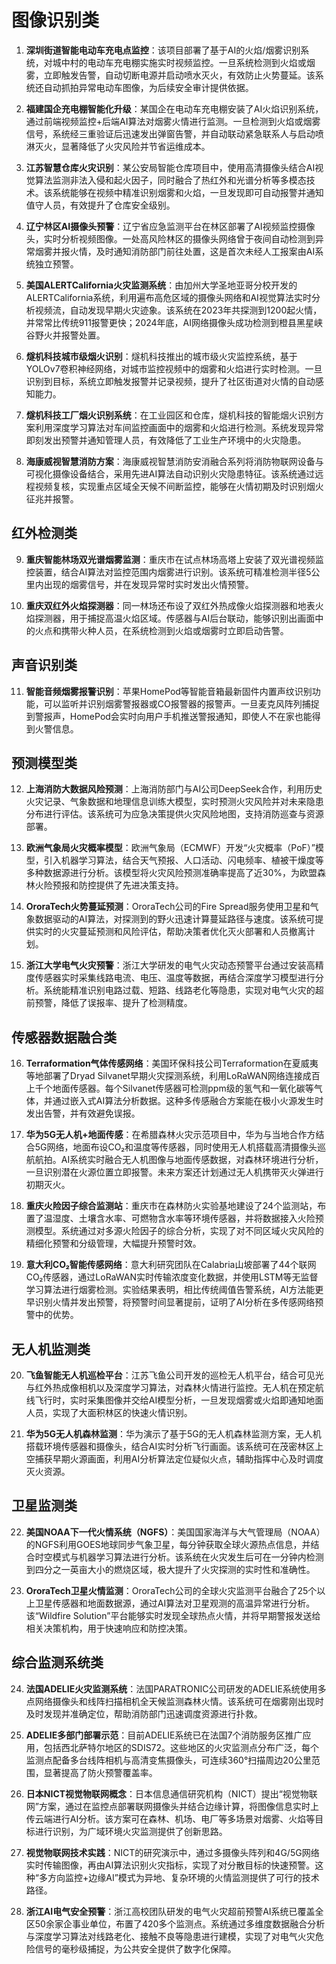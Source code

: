 

# 图像识别类

1. **深圳街道智能电动车充电点监控**：该项目部署了基于AI的火焰/烟雾识别系统，对城中村的电动车充电棚实施实时视频监控。一旦系统检测到火焰或烟雾，立即触发告警，自动切断电源并启动喷水灭火，有效防止火势蔓延。该系统还自动抓拍异常电动车图像，为后续安全审计提供依据。
    
2. **福建国企充电棚智能化升级**：某国企在电动车充电棚安装了AI火焰识别系统，通过前端视频监控+后端AI算法对烟雾火情进行监测。一旦检测到火焰或烟雾信号，系统经三重验证后迅速发出弹窗告警，并自动联动紧急联系人与启动喷淋灭火，显著降低了火灾风险并节省运维成本。
    
3. **江苏智慧仓库火灾识别**：某公安局智能仓库项目中，使用高清摄像头结合AI视觉算法监测非法入侵和起火因子，同时融合了热红外和光谱分析等多模态技术。该系统能够在视频中精准识别烟雾和火焰，一旦发现即可自动报警并通知值守人员，有效提升了仓库安全级别。
    
4. **辽宁林区AI摄像头预警**：辽宁省应急监测平台在林区部署了AI视频监控摄像头，实时分析视频图像。一处高风险林区的摄像头网络曾于夜间自动检测到异常烟雾并报火情，及时通知消防部门前往处置，这是首次未经人工报案由AI系统独立预警。
    
5. **美国ALERTCalifornia火灾监测系统**：由加州大学圣地亚哥分校开发的ALERTCalifornia系统，利用遍布高危区域的摄像头网络和AI视觉算法实时分析视频流，自动发现早期火灾迹象。该系统在2023年共探测到1200起火情，并常常比传统911报警更快；2024年底，AI网络摄像头成功检测到橙县黑星峡谷野火并报警处置。
    
6. **燧机科技城市级烟火识别**：燧机科技推出的城市级火灾监控系统，基于YOLOv7卷积神经网络，对城市监控视频中的烟雾和火焰进行实时检测。一旦识别到目标，系统立即触发报警并记录视频，提升了社区街道对火情的自动感知能力。
    
7. **燧机科技工厂烟火识别系统**：在工业园区和仓库，燧机科技的智能烟火识别方案利用深度学习算法对车间监控画面中的烟雾和火焰进行检测。系统发现异常即刻发出预警并通知管理人员，有效降低了工业生产环境中的火灾隐患。
    
8. **海康威视智慧消防方案**：海康威视智慧消防安消融合系列将消防物联网设备与可视化摄像设备结合，采用先进AI算法自动识别火灾隐患特征。该系统通过远程视频复核，实现重点区域全天候不间断监控，能够在火情初期及时识别烟火征兆并报警。
    

## 红外检测类

9. **重庆智能林场双光谱烟雾监测**：重庆市在试点林场高塔上安装了双光谱视频监控装置，结合AI算法对监控范围内烟雾进行识别。该系统可精准检测半径5公里内出现的烟雾信号，并在发现异常时实时发出火情预警。
    
10. **重庆双红外火焰探测器**：同一林场还布设了双红外热成像火焰探测器和地表火焰探测器，用于捕捉高温火焰区域。传感器与AI后台联动，能够识别出画面中的火点和携带火种人员，在系统检测到火焰或烟雾时立即启动告警。
    

## 声音识别类

11. **智能音频烟雾报警识别**：苹果HomePod等智能音箱最新固件内置声纹识别功能，可以监听并识别烟雾警报器或CO报警器的报警声。一旦麦克风阵列捕捉到警报声，HomePod会实时向用户手机推送警报通知，即使人不在家也能得到火警信息。
    

## 预测模型类

12. **上海消防大数据风险预测**：上海消防部门与AI公司DeepSeek合作，利用历史火灾记录、气象数据和地理信息训练大模型，实时预测火灾风险并对未来隐患分布进行评估。该系统可为应急决策提供火灾风险地图，支持消防巡查与资源部署。
    
13. **欧洲气象局火灾概率模型**：欧洲气象局（ECMWF）开发“火灾概率（PoF）”模型，引入机器学习算法，结合天气预报、人口活动、闪电频率、植被干燥度等多种数据源进行分析。该模型将火灾风险预测准确率提高了近30%，为欧盟森林火险预报和防控提供了先进决策支持。
    
14. **OroraTech火势蔓延预测**：OroraTech公司的Fire Spread服务使用卫星和气象数据驱动的AI算法，对探测到的野火迅速计算蔓延路径与速度。该系统可提供实时的火灾蔓延预测和风险评估，帮助决策者优化灭火部署和人员撤离计划。
    
15. **浙江大学电气火灾预警**：浙江大学研发的电气火灾动态预警平台通过安装高精度传感器实时采集线路电流、电压、温度等数据，再结合深度学习模型进行分析。系统能精准识别电路过载、短路、线路老化等隐患，实现对电气火灾的超前预警，降低了误报率、提升了检测精度。
    

## 传感器数据融合类

16. **Terraformation气体传感网络**：美国环保科技公司Terraformation在夏威夷等地部署了Dryad Silvanet早期火灾探测系统，利用LoRaWAN网络连接成百上千个地面传感器。每个Silvanet传感器可检测ppm级的氢气和一氧化碳等气体，并通过嵌入式AI算法分析数据。这种多传感融合方案能在极小火源发生时发出告警，并有效避免误报。
    
17. **华为5G无人机+地面传感**：在希腊森林火灾示范项目中，华为与当地合作方结合5G网络，地面布设CO₂和温度等传感器，同时使用无人机搭载高清摄像头巡航航拍。AI系统实时融合无人机图像与地面传感数据，对森林环境进行分析，一旦识别潜在火源位置立即报警。未来方案还计划通过无人机携带灭火弹进行初期灭火。
    
18. **重庆火险因子综合监测站**：重庆市在森林防火实验基地建设了24个监测站，布置了温湿度、土壤含水率、可燃物含水率等环境传感器，并将数据接入火险预测模型。系统通过对多源火险因子的综合分析，实现了对不同区域火灾风险的精细化预警和分级管理，大幅提升预警时效。
    
19. **意大利CO₂智能传感网络**：意大利研究团队在Calabria山坡部署了44个联网CO₂传感器，通过LoRaWAN实时传输浓度变化数据，并使用LSTM等无监督学习算法进行烟雾检测。实验结果表明，相比传统阈值告警系统，AI方法能更早识别火情并发出预警，将预警时间显著提前，证明了AI分析在多传感网络预警中的优势。
    

## 无人机监测类

20. **飞鱼智能无人机巡检平台**：江苏飞鱼公司开发的巡检无人机平台，结合可见光与红外热成像相机以及深度学习算法，对森林火情进行监控。无人机在预定航线飞行时，实时采集图像并交给AI模型分析，一旦发现烟雾或火焰即通知地面人员，实现了大面积林区的快速火情识别。
    
21. **华为5G无人机森林监测**：华为演示了基于5G的无人机森林监测方案，无人机搭载环境传感器和摄像头，结合AI实时分析飞行画面。该系统可在茂密林区上空捕获早期火源画面，利用AI分析算法定位疑似火点，辅助指挥中心及时调度灭火资源。
    

## 卫星监测类

22. **美国NOAA下一代火情系统（NGFS）**：美国国家海洋与大气管理局（NOAA）的NGFS利用GOES地球同步气象卫星，每分钟获取全球火源热点信息，并结合时空模式与机器学习算法进行分析。该系统在火灾发生后可在一分钟内检测到四分之一英亩大小的燃烧区域，极大提升了火灾探测的实时性和准确性。
    
23. **OroraTech卫星火情监测**：OroraTech公司的全球火灾监测平台融合了25个以上卫星传感器和地面数据源，通过AI算法对卫星观测的高温异常进行分析。该“Wildfire Solution”平台能够实时发现全球热点火情，并将早期警报发送给相关决策机构，用于快速响应和防控决策。
    

## 综合监测系统类

24. **法国ADELIE火灾监测系统**：法国PARATRONIC公司研发的ADELIE系统使用多点网络摄像头和线阵扫描相机全天候监测森林火情。该系统可在烟雾刚出现时及时发现并准确定位，帮助消防部门迅速调度资源进行扑救。
    
25. **ADELIE多部门部署示范**：目前ADELIE系统已在法国7个消防服务区推广应用，包括西北萨特尔地区的SDIS72。这些地区的火灾监测点分布广泛，每个监测点配备多台线阵相机与高清变焦摄像头，可连续360°扫描周边20公里范围，显著提高了防火预警覆盖率。
    
26. **日本NICT视觉物联网概念**：日本信息通信研究机构（NICT）提出“视觉物联网”方案，通过在监控点部署联网摄像头并结合边缘计算，将图像信息实时上传云端进行AI分析。该方案可在森林、机场、电厂等多场景对烟雾、火焰等目标进行识别，为广域环境火灾监测提供了创新思路。
    
27. **视觉物联网技术实践**：NICT的研究演示中，通过多摄像头阵列和4G/5G网络实时传输图像，再由AI算法识别火灾指标，实现了对分散目标的快速预警。这种“多方向监控+边缘AI”模式为异地、复杂环境的火情监测提供了可行的技术路径。
    
28. **浙江AI电气安全预警**：浙江高校团队研发的电气火灾超前预警AI系统已覆盖全区50余家企事业单位，布置了420多个监测点。系统通过多维度数据融合分析与深度学习算法对线路老化、接触不良等隐患进行建模，实现了对电气火灾危险信号的毫秒级捕捉，为公共安全提供了数字化保障。
    

